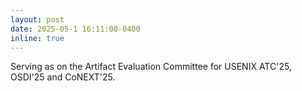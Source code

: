 ```yaml
---
layout: post
date: 2025-05-1 16:11:00-0400
inline: true
---
```


Serving as on the Artifact Evaluation Committee for USENIX ATC'25, OSDI'25 and CoNEXT'25.

